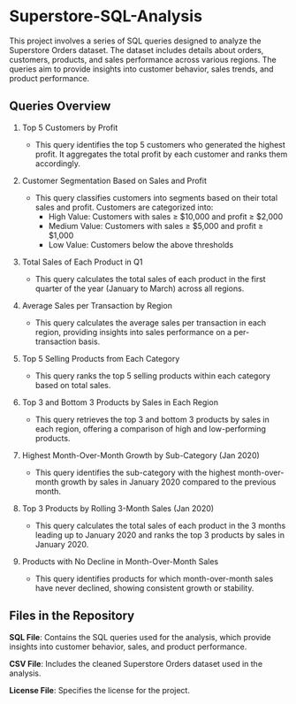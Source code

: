 # Superstore-SQL-Analysis
This project involves a series of SQL queries designed to analyze the Superstore Orders dataset. The dataset includes details about orders, customers, products, and sales performance across various regions. The queries aim to provide insights into customer behavior, sales trends, and product performance.

## Queries Overview

1. Top 5 Customers by Profit
   - This query identifies the top 5 customers who generated the highest profit. It aggregates the total profit by each customer and ranks them accordingly.
  
2. Customer Segmentation Based on Sales and Profit
   - This query classifies customers into segments based on their total sales and profit. Customers are categorized into:
     - High Value: Customers with sales ≥ $10,000 and profit ≥ $2,000
     - Medium Value: Customers with sales ≥ $5,000 and profit ≥ $1,000
     - Low Value: Customers below the above thresholds

3. Total Sales of Each Product in Q1
   - This query calculates the total sales of each product in the first quarter of the year (January to March) across all regions.
  
4. Average Sales per Transaction by Region
   - This query calculates the average sales per transaction in each region, providing insights into sales performance on a per-transaction basis.


5. Top 5 Selling Products from Each Category
   - This query ranks the top 5 selling products within each category based on total sales.


6. Top 3 and Bottom 3 Products by Sales in Each Region
   - This query retrieves the top 3 and bottom 3 products by sales in each region, offering a comparison of high and low-performing products.


7. Highest Month-Over-Month Growth by Sub-Category (Jan 2020)
   - This query identifies the sub-category with the highest month-over-month growth by sales in January 2020 compared to the previous month.


8. Top 3 Products by Rolling 3-Month Sales (Jan 2020)
   - This query calculates the total sales of each product in the 3 months leading up to January 2020 and ranks the top 3 products by sales in January 2020.


9. Products with No Decline in Month-Over-Month Sales
    - This query identifies products for which month-over-month sales have never declined, showing consistent growth or stability.



## Files in the Repository

**SQL File**: Contains the SQL queries used for the analysis, which provide insights into customer behavior, sales, and product performance.

**CSV File**: Includes the cleaned Superstore Orders dataset used in the analysis.

**License File**: Specifies the license for the project.
